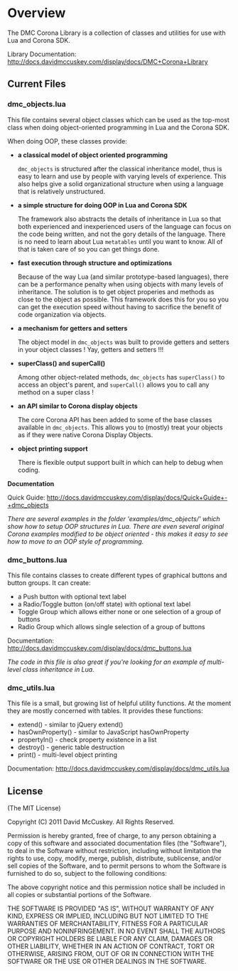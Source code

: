 # Overview #

The DMC Corona Library is a collection of classes and utilities for use with Lua and Corona SDK.


Library Documentation: http://docs.davidmccuskey.com/display/docs/DMC+Corona+Library



## Current Files ##



### dmc_objects.lua ###

This file contains several object classes which can be used as the top-most class when doing object-oriented programming in Lua and the Corona SDK.

When doing OOP, these classes provide:

* **a classical model of object oriented programming**

	`dmc_objects` is structured after the classical inheritance model, thus is easy to learn and use by people with varying levels of experience. This also helps give a solid organizational structure when using a language that is relatively unstructured.

* **a simple structure for doing OOP in Lua and Corona SDK**

	The framework also abstracts the details of inheritance in Lua so that both experienced and inexperienced users of the language can focus on the code being written, and not the gory details of the language. There is no need to learn about Lua `metatables` until you want to know. All of that is taken care of so you can get things done.

* **fast execution through structure and optimizations**

	Because of the way Lua (and similar prototype-based languages), there can be a performance penalty when using objects with many levels of inheritance. The solution is to get object properies and methods as close to the object as possible. This framework does this for you so you can get the execution speed without having to sacrifice the benefit of code organization via objects.

* **a mechanism for getters and setters**

	The object model in `dmc_objects` was built to provide getters and setters in your object classes ! Yay, getters and setters !!!

* **superClass() and superCall()**

	Among other object-related methods, `dmc_objects` has `superClass()` to access an object's parent, and `superCall()` allows you to call any method on a super class !

* **an API similar to Corona display objects**

	The core Corona API has been added to some of the base classes available in `dmc_objects`. This allows you to (mostly) treat your objects as if they were native Corona Display Objects.

* **object printing support**

	There is flexible output support built in which can help to debug when coding.


**Documentation**

Quick Guide: http://docs.davidmccuskey.com/display/docs/Quick+Guide+-+dmc_objects

_There are several examples in the folder 'examples/dmc_objects/' which show how to setup OOP structures in Lua. There are even several original Corona examples modified to be object oriented - this makes it easy to see how to move to an OOP style of programming._



### dmc_buttons.lua ###

This file contains classes to create different types of graphical buttons and button groups. It can create:

* a Push button with optional text label
* a Radio/Toggle button (on/off state) with optional text label
* Toggle Group which allows either none or one selection of a group of buttons
* Radio Group which allows single selection of a group of buttons

Documentation: http://docs.davidmccuskey.com/display/docs/dmc_buttons.lua


_The code in this file is also great if you're looking for an example of multi-level class inheritance in Lua._


### dmc_utils.lua ###

This file is a small, but growing list of helpful utility functions. At the moment they are mostly concerned with tables.
It provides these functions:

* extend() - similar to jQuery extend()
* hasOwnProperty() - similar to JavaScript hasOwnProperty
* propertyIn() - check property existence in a list
* destroy() - generic table destruction
* print() - multi-level object printing

Documentation: http://docs.davidmccuskey.com/display/docs/dmc_utils.lua


## License ##

(The MIT License)

Copyright (C) 2011 David McCuskey. All Rights Reserved.

Permission is hereby granted, free of charge, to any person obtaining a copy of
this software and associated documentation files (the "Software"), to deal in the
Software without restriction, including without limitation the rights to use, copy,
modify, merge, publish, distribute, sublicense, and/or sell copies of the Software,
and to permit persons to whom the Software is furnished to do so, subject to the
following conditions:

The above copyright notice and this permission notice shall be included in all copies
or substantial portions of the Software.

THE SOFTWARE IS PROVIDED "AS IS", WITHOUT WARRANTY OF ANY KIND, EXPRESS OR IMPLIED,
INCLUDING BUT NOT LIMITED TO THE WARRANTIES OF MERCHANTABILITY, FITNESS FOR A PARTICULAR
PURPOSE AND NONINFRINGEMENT. IN NO EVENT SHALL THE AUTHORS OR COPYRIGHT HOLDERS BE LIABLE
FOR ANY CLAIM, DAMAGES OR OTHER LIABILITY, WHETHER IN AN ACTION OF CONTRACT, TORT OR
OTHERWISE, ARISING FROM, OUT OF OR IN CONNECTION WITH THE SOFTWARE OR THE USE OR OTHER
DEALINGS IN THE SOFTWARE.